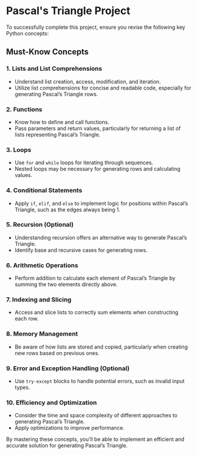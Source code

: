 # Pascal's Triangle Project

To successfully complete this project, ensure you revise the following key Python concepts:

## Must-Know Concepts

### 1. Lists and List Comprehensions
- Understand list creation, access, modification, and iteration.
- Utilize list comprehensions for concise and readable code, especially for generating Pascal’s Triangle rows.

### 2. Functions
- Know how to define and call functions.
- Pass parameters and return values, particularly for returning a list of lists representing Pascal’s Triangle.

### 3. Loops
- Use `for` and `while` loops for iterating through sequences.
- Nested loops may be necessary for generating rows and calculating values.

### 4. Conditional Statements
- Apply `if`, `elif`, and `else` to implement logic for positions within Pascal’s Triangle, such as the edges always being 1.

### 5. Recursion (Optional)
- Understanding recursion offers an alternative way to generate Pascal’s Triangle.
- Identify base and recursive cases for generating rows.

### 6. Arithmetic Operations
- Perform addition to calculate each element of Pascal’s Triangle by summing the two elements directly above.

### 7. Indexing and Slicing
- Access and slice lists to correctly sum elements when constructing each row.

### 8. Memory Management
- Be aware of how lists are stored and copied, particularly when creating new rows based on previous ones.

### 9. Error and Exception Handling (Optional)
- Use `try-except` blocks to handle potential errors, such as invalid input types.

### 10. Efficiency and Optimization
- Consider the time and space complexity of different approaches to generating Pascal’s Triangle.
- Apply optimizations to improve performance.

By mastering these concepts, you'll be able to implement an efficient and accurate solution for generating Pascal’s Triangle.

